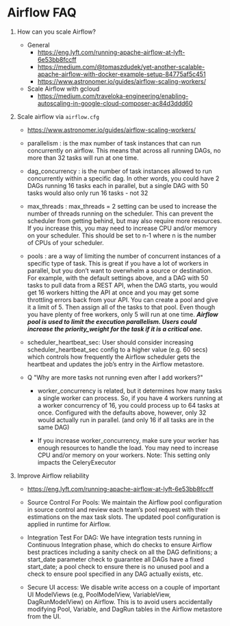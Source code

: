# Airflow FAQ

1. How can you scale Airflow? 
	- General 
		- https://eng.lyft.com/running-apache-airflow-at-lyft-6e53bb8fccff
		- https://medium.com/@tomaszdudek/yet-another-scalable-apache-airflow-with-docker-example-setup-84775af5c451
		- https://www.astronomer.io/guides/airflow-scaling-workers/
	- Scale Airflow with gcloud 
		- https://medium.com/traveloka-engineering/enabling-autoscaling-in-google-cloud-composer-ac84d3ddd60

2. Scale airflow via `airflow.cfg `
	- https://www.astronomer.io/guides/airflow-scaling-workers/

	- parallelism : is the max number of task instances that can run concurrently on airflow. This means that across all running DAGs, no more than 32 tasks will run at one time.

	- dag_concurrency : is the number of task instances allowed to run concurrently within a specific dag. In other words, you could have 2 DAGs running 16 tasks each in parallel, but a single DAG with 50 tasks would also only run 16 tasks - not 32

	- max_threads : max_threads = 2 setting can be used to increase the number of threads running on the scheduler. This can prevent the scheduler from getting behind, but may also require more resources. If you increase this, you may need to increase CPU and/or memory on your scheduler. This should be set to n-1 where n is the number of CPUs of your scheduler.

	- pools : are a way of limiting the number of concurrent instances of a specific type of task. This is great if you have a lot of workers in parallel, but you don’t want to overwhelm a source or destination. For example, with the default settings above, and a DAG with 50 tasks to pull data from a REST API, when the DAG starts, you would get 16 workers hitting the API at once and you may get some throttling errors back from your API. You can create a pool and give it a limit of 5. Then assign all of the tasks to that pool. Even though you have plenty of free workers, only 5 will run at one time.
	***Airflow pool is used to limit the execution parallelism. Users could increase the priority_weight for the task if it is a critical one.***

	- scheduler_heartbeat_sec: User should consider increasing scheduler_heartbeat_sec config to a higher value (e.g. 60 secs) which controls how frequently the Airflow scheduler gets the heartbeat and updates the job’s entry in the Airflow metastore.

	- Q "Why are more tasks not running even after I add workers?"

		- worker_concurrency is related, but it determines how many tasks a single worker can process. So, if you have 4 workers running at a worker concurrency of 16, you could process up to 64 tasks at once. Configured with the defaults above, however, only 32 would actually run in parallel. (and only 16 if all tasks are in the same DAG)

		- If you increase worker_concurrency, make sure your worker has enough resources to handle the load. You may need to increase CPU and/or memory on your workers. Note: This setting only impacts the CeleryExecutor

3. Improve Airflow reliability
	- https://eng.lyft.com/running-apache-airflow-at-lyft-6e53bb8fccff

	- Source Control For Pools: We maintain the Airflow pool configuration in source control and review each team’s pool request with their estimations on the max task slots. The updated pool configuration is applied in runtime for Airflow.

	- Integration Test For DAG: We have integration tests running in Continuous Integration phase, which do checks to ensure Airflow best practices including a sanity check on all the DAG definitions; a start_date parameter check to guarantee all DAGs have a fixed start_date; a pool check to ensure there is no unused pool and a check to ensure pool specified in any DAG actually exists, etc.

	- Secure UI access: We disable write access on a couple of important UI ModelViews (e.g, PoolModelView, VariableView, DagRunModelView) on Airflow. This is to avoid users accidentally modifying Pool, Variable, and DagRun tables in the Airflow metastore from the UI.
